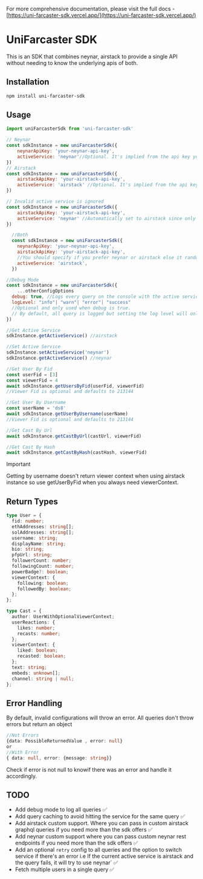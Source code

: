 For more comprehensive documentation, please visit the full docs - [https://uni-farcaster-sdk.vercel.app/](https://uni-farcaster-sdk.vercel.app/)

# UniFarcaster SDK

This is an SDK that combines neynar, airstack to provide a single API without needing to know the underlying apis of both.

## Installation

```bash
npm install uni-farcaster-sdk
```

## Usage

```js
import uniFarcasterSdk from 'uni-farcaster-sdk'

// Neynar
const sdkInstance = new uniFarcasterSdk({
	neynarApiKey: 'your-neynar-api-key',
	activeService: 'neynar'//Optional. It's implied from the api key you provide
})
// Airstack
const sdkInstance = new uniFarcasterSdk({
	airstackApiKey: 'your-airstack-api-key',
	activeService: 'airstack' //Optional. It's implied from the api key you provide
})

// Invalid active service is ignored
const sdkInstance = new uniFarcasterSdk({
	airstackApiKey: 'your-airstack-api-key',
	activeService: 'neynar' //Automatically set to airstack since only airstack api key is provided
})

  //Both
  const sdkInstance = new uniFarcasterSdk({
    neynarApiKey: 'your-neynar-api-key',
    airstackApiKey: 'your-airstack-api-key',
    //You should specify if you prefer neynar or airstack else it randomly choses one of them
    activeService: 'airstack',
  })

//Debug Mode
const sdkInstance = new uniFarcasterSdk({
	...otherConfigOptions
  debug: true, //Logs every query on the console with the active service used for it,
  logLevel: "info"| "warn"| "error"| "success"
  //Optional and only used when debug is true.
  // By default, all query is logged but setting the log level will only log queries with the specified level
})

//Get Active Service
sdkInstance.getActiveService() //airstack

//Set Active Service
sdkInstance.setActiveService('neynar')
sdkInstance.getActiveService() //neynar

//Get User By Fid
const userFid = [3]
const viewerFid = 4
await sdkInstance.getUsersByFid(userFid, viewerFid)
//Viewer Fid is optional and defaults to 213144

//Get User By Username
const userName = 'ds8'
await sdkInstance.getUserByUsername(userName)
//Viewer Fid is optional and defaults to 213144

//Get Cast By Url
await sdkInstance.getCastByUrl(castUrl, viewerFid)

//Get Cast By Hash
await sdkInstance.getCastByHash(castHash, viewerFid)
```

> [!IMPORTANT]
> Getting by username doesn't return viewer context when using airstack instance so use getUserByFid when you always need viewerContext.

## Return Types

```ts
type User = {
  fid: number;
  ethAddresses: string[];
  solAddresses: string[];
  username: string;
  displayName: string;
  bio: string;
  pfpUrl: string;
  followerCount: number;
  followingCount: number;
  powerBadge?: boolean;
  viewerContext: {
    following: boolean;
    followedBy: boolean;
  };
};

type Cast = {
  author: UserWithOptionalViewerContext;
  userReactions: {
    likes: number;
    recasts: number;
  };
  viewerContext: {
    liked: boolean;
    recasted: boolean;
  };
  text: string;
  embeds: unknown[];
  channel: string | null;
};
```

## Error Handling

By default, invalid configurations will throw an error.
All queries don't throw errors but return an object

```ts
//Not Errors
{data: PossibleReturnedValue , error: null}
or
//With Error
{ data: null, error: {message: string}}
```

Check if error is not null to knowif there was an error and handle it accordingly.

## TODO

- Add debug mode to log all queries ✅
- Add query caching to avoid hitting the service for the same query ✅
- Add airstack custom support. Where you can pass in custom airstack graphql queries if you need more than the sdk offers ✅
- Add neynar custom support where you can pass custom neynar rest endpoints if you need more than the sdk offers ✅
- Add an optional `retry` config to all queries and the option to switch service if there's an error
  i.e If the current active service is airstack and the query fails, it will try to use neynar`
  ✅
- Fetch multiple users in a single query ✅
